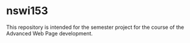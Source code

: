 # nswi153
This repository is intended for the semester project for the course of the Advanced Web Page development.
